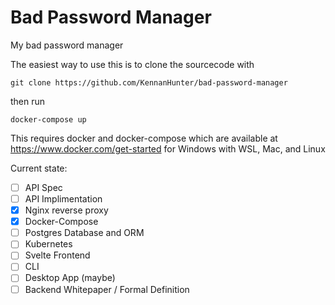 # Bad Password Manager

My bad password manager

The easiest way to use this is to clone the sourcecode with

`git clone https://github.com/KennanHunter/bad-password-manager`

then run

`docker-compose up`

This requires docker and docker-compose which are available at https://www.docker.com/get-started for Windows with WSL, Mac, and Linux



Current state:

-   [ ] API Spec
-   [ ] API Implimentation
-   [x] Nginx reverse proxy
-   [x] Docker-Compose
-   [ ] Postgres Database and ORM
-   [ ] Kubernetes
-   [ ] Svelte Frontend
-   [ ] CLI
-   [ ] Desktop App (maybe)
-   [ ] Backend Whitepaper / Formal Definition
